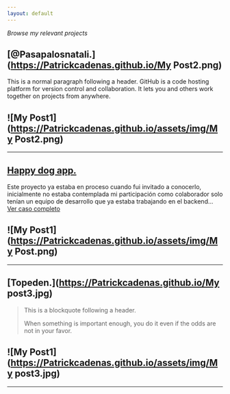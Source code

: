 ```yaml
---
layout: default
---
```


_Browse my relevant projects_


## [@Pasapalosnatali.](https://Patrickcadenas.github.io/My Post2.png)

This is a normal paragraph following a header. GitHub is a code hosting platform for version control and collaboration. It lets you and others work together on projects from anywhere.

![My Post1](https://Patrickcadenas.github.io/assets/img/My Post2.png)
---
---
## [Happy dog app.](https://Patrickcadenas.github.io/happydog-app.html)

Este proyecto ya estaba en proceso cuando fui invitado a conocerlo, inicialmente no estaba contemplada mi participación como colaborador solo tenían un equipo de desarrollo que ya estaba trabajando en el backend... [Ver caso completo](./happydog-app.html)

![My Post1](https://Patrickcadenas.github.io/assets/img/My Post.png)
---
---
## [Topeden.](https://Patrickcadenas.github.io/My post3.jpg)

> This is a blockquote following a header.
>
> When something is important enough, you do it even if the odds are not in your favor.

![My Post1](https://Patrickcadenas.github.io/assets/img/My post3.jpg)
---
---
